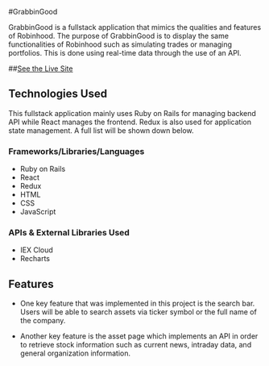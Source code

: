 #GrabbinGood

GrabbinGood is a fullstack application that mimics the qualities and features of Robinhood. The purpose of GrabbinGood is to display the same functionalities of Robinhood such as simulating trades or managing portfolios. This is done using real-time data through the use of an API.

##[See the Live Site](https://grabbin-good.herokuapp.com/#/)

## Technologies Used
This fullstack application mainly uses Ruby on Rails for managing backend API while React manages the frontend. Redux is also used for application state management. A full list will be shown down below.

### Frameworks/Libraries/Languages

* Ruby on Rails
* React
* Redux
* HTML
* CSS
* JavaScript

### APIs & External Libraries Used

* IEX Cloud
* Recharts

## Features

* One key feature that was implemented in this project is the search bar. Users will be able to search assets via ticker symbol or the full name of the company.

* Another key feature is the asset page which implements an API in order to retrieve stock information such as current news, intraday data, and general organization information.
